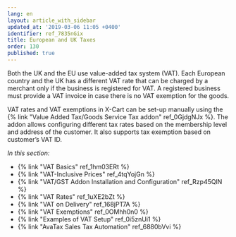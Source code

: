 ```yaml
---
lang: en
layout: article_with_sidebar
updated_at: '2019-03-06 11:05 +0400'
identifier: ref_7835nGix
title: European and UK Taxes
order: 130
published: true
---
```

Both the UK and the EU use value-added tax system (VAT). Each European country and the UK has a different VAT rate that can be charged by a merchant only if the business is registered for VAT. A registered business must provide a VAT invoice in case there is no VAT exemption for the goods.

VAT rates and VAT exemptions in X-Cart can be set-up manually using the {% link "Value Added Tax/Goods Service Tax addon" ref_0GjdgNJx %}. The addon allows configuring different tax rates based on the membership level and address of the customer. It also supports tax exemption based on customer’s VAT ID.

_In this section:_
*  {% link "VAT Basics" ref_1hm03ERt %}
*  {% link "VAT-Inclusive Prices" ref_4tqYojGn %}
*  {% link "VAT/GST Addon Installation and Configuration" ref_Rzp45QlN %}
*  {% link "VAT Rates" ref_1uXE2bZt %}
*  {% link "VAT on Delivery" ref_168jPT7A %}
*  {% link "VAT Exemptions" ref_0OMhh0n0 %}
*  {% link "Examples of VAT Setup" ref_0i5znUi1 %}
*  {% link "AvaTax Sales Tax Automation" ref_6880bVvi %}
